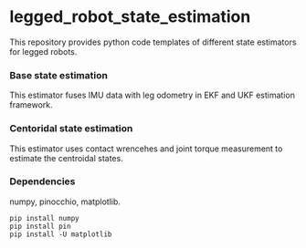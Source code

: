 # legged_robot_state_estimation
This repository provides python code templates of different state estimators for legged robots.

### Base state estimation
This estimator fuses IMU data with leg odometry in EKF and UKF estimation framework. 

### Centoridal state estimation
This estimator uses contact wrencehes and joint torque measurement to estimate the centroidal states.

### Dependencies
numpy, pinocchio, matplotlib.
```
pip install numpy
pip install pin
pip install -U matplotlib
```
